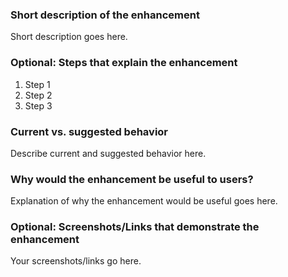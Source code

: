 <!-- Please use this template. This will help maintainers and the community better understand your feature request, comprehend the usefulness of it for the community, and get to a solution more quickly and efficiently. Thank you. -->

### Short description of the enhancement

Short description goes here.

### Optional: Steps that explain the enhancement

1. Step 1
2. Step 2
3. Step 3

### Current vs. suggested behavior

Describe current and suggested behavior here.

### Why would the enhancement be useful to users?

Explanation of why the enhancement would be useful goes here.

### Optional: Screenshots/Links that demonstrate the enhancement

Your screenshots/links go here.

